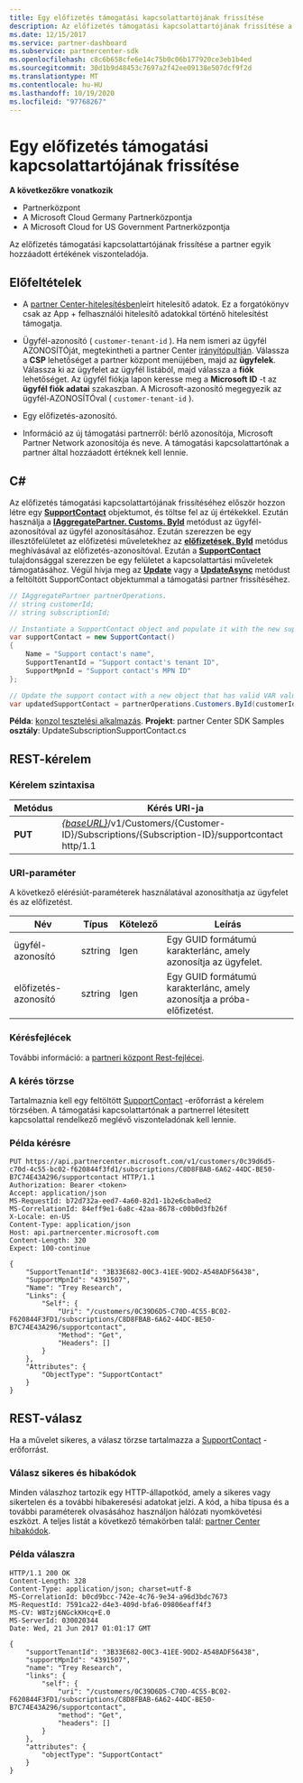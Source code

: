 ```yaml
---
title: Egy előfizetés támogatási kapcsolattartójának frissítése
description: Az előfizetés támogatási kapcsolattartójának frissítése a partner egyik hozzáadott értékének viszonteladója.
ms.date: 12/15/2017
ms.service: partner-dashboard
ms.subservice: partnercenter-sdk
ms.openlocfilehash: c8c6b658cfe6e14c75b0c06b177920ce3eb1b4ed
ms.sourcegitcommit: 30d1b9d48453c7697a2f42ee09138e507dcf9f2d
ms.translationtype: MT
ms.contentlocale: hu-HU
ms.lasthandoff: 10/19/2020
ms.locfileid: "97768267"
---
```

# <a name="update-a-subscriptions-support-contact"></a>Egy előfizetés támogatási kapcsolattartójának frissítése

**A következőkre vonatkozik**

- Partnerközpont
- A Microsoft Cloud Germany Partnerközpontja
- A Microsoft Cloud for US Government Partnerközpontja

Az előfizetés támogatási kapcsolattartójának frissítése a partner egyik hozzáadott értékének viszonteladója.

## <a name="prerequisites"></a>Előfeltételek

- A [partner Center-hitelesítésben](partner-center-authentication.md)leírt hitelesítő adatok. Ez a forgatókönyv csak az App + felhasználói hitelesítő adatokkal történő hitelesítést támogatja.

- Ügyfél-azonosító ( `customer-tenant-id` ). Ha nem ismeri az ügyfél AZONOSÍTÓját, megtekintheti a partner Center [irányítópultján](https://partner.microsoft.com/dashboard). Válassza a **CSP** lehetőséget a partner központ menüjében, majd az **ügyfelek**. Válassza ki az ügyfelet az ügyfél listából, majd válassza a **fiók** lehetőséget. Az ügyfél fiókja lapon keresse meg a **Microsoft ID** -t az **ügyfél fiók adatai** szakaszban. A Microsoft-azonosító megegyezik az ügyfél-AZONOSÍTÓval ( `customer-tenant-id` ).

- Egy előfizetés-azonosító.

- Információ az új támogatási partnerről: bérlő azonosítója, Microsoft Partner Network azonosítója és neve. A támogatási kapcsolattartónak a partner által hozzáadott értéknek kell lennie.

## <a name="c"></a>C\#

Az előfizetés támogatási kapcsolattartójának frissítéséhez először hozzon létre egy [**SupportContact**](/dotnet/api/microsoft.store.partnercenter.models.subscriptions.supportcontact) objektumot, és töltse fel az új értékekkel. Ezután használja a [**IAggregatePartner. Customs. ById**](/dotnet/api/microsoft.store.partnercenter.customers.icustomercollection.byid) metódust az ügyfél-azonosítóval az ügyfél azonosításához. Ezután szerezzen be egy illesztőfelületet az előfizetési műveletekhez az [**előfizetések. ById**](/dotnet/api/microsoft.store.partnercenter.customerusers.icustomerusercollection.byid) metódus meghívásával az előfizetés-azonosítóval. Ezután a [**SupportContact**](/dotnet/api/microsoft.store.partnercenter.subscriptions.isubscription.supportcontact) tulajdonsággal szerezzen be egy felületet a kapcsolattartási műveletek támogatásához. Végül hívja meg az [**Update**](/dotnet/api/microsoft.store.partnercenter.subscriptions.isubscriptionsupportcontact.update) vagy a [**UpdateAsync**](/dotnet/api/microsoft.store.partnercenter.subscriptions.isubscriptionsupportcontact.updateasync) metódust a feltöltött SupportContact objektummal a támogatási partner frissítéséhez.

``` csharp
// IAggregatePartner partnerOperations.
// string customerId;
// string subscriptionId;

// Instantiate a SupportContact object and populate it with the new support contact information.
var supportContact = new SupportContact()
{
    Name = "Support contact's name",
    SupportTenantId = "Support contact's tenant ID",
    SupportMpnId = "Support contact's MPN ID"
};

// Update the support contact with a new object that has valid VAR values.
var updatedSupportContact = partnerOperations.Customers.ById(customerId).Subscriptions.ById(subscriptionID).SupportContact.Update(supportContact);
```

**Példa**: [konzol tesztelési alkalmazás](console-test-app.md). **Projekt**: partner Center SDK Samples **osztály**: UpdateSubscriptionSupportContact.cs

## <a name="rest-request"></a>REST-kérelem

### <a name="request-syntax"></a>Kérelem szintaxisa

| Metódus  | Kérés URI-ja                                                                                                                    |
|---------|--------------------------------------------------------------------------------------------------------------------------------|
| **PUT** | [*{baseURL}*](partner-center-rest-urls.md)/v1/Customers/{Customer-ID}/Subscriptions/{Subscription-ID}/supportcontact http/1.1 |

### <a name="uri-parameter"></a>URI-paraméter

A következő elérésiút-paraméterek használatával azonosíthatja az ügyfelet és az előfizetést.

| Név            | Típus   | Kötelező | Leírás                                                     |
|-----------------|--------|----------|-----------------------------------------------------------------|
| ügyfél-azonosító     | sztring | Igen      | Egy GUID formátumú karakterlánc, amely azonosítja az ügyfelet.           |
| előfizetés-azonosító | sztring | Igen      | Egy GUID formátumú karakterlánc, amely azonosítja a próba-előfizetést. |

### <a name="request-headers"></a>Kérésfejlécek

További információ: a [partneri központ Rest-fejlécei](headers.md).

### <a name="request-body"></a>A kérés törzse

Tartalmaznia kell egy feltöltött [SupportContact](subscription-resources.md#supportcontact) -erőforrást a kérelem törzsében. A támogatási kapcsolattartónak a partnerrel létesített kapcsolattal rendelkező meglévő viszonteladónak kell lennie.

### <a name="request-example"></a>Példa kérésre

```http
PUT https://api.partnercenter.microsoft.com/v1/customers/0c39d6d5-c70d-4c55-bc02-f620844f3fd1/subscriptions/C8D8FBAB-6A62-44DC-BE50-B7C74E43A296/supportcontact HTTP/1.1
Authorization: Bearer <token>
Accept: application/json
MS-RequestId: b72d732a-eed7-4a60-82d1-1b2e6cba0ed2
MS-CorrelationId: 84eff9e1-6a8c-42aa-8678-c00b0d3fb26f
X-Locale: en-US
Content-Type: application/json
Host: api.partnercenter.microsoft.com
Content-Length: 320
Expect: 100-continue

{
    "SupportTenantId": "3B33E682-00C3-41EE-9DD2-A548ADF56438",
    "SupportMpnId": "4391507",
    "Name": "Trey Research",
    "Links": {
        "Self": {
            "Uri": "/customers/0C39D6D5-C70D-4C55-BC02-F620844F3FD1/subscriptions/C8D8FBAB-6A62-44DC-BE50-B7C74E43A296/supportcontact",
            "Method": "Get",
            "Headers": []
        }
    },
    "Attributes": {
        "ObjectType": "SupportContact"
    }
}
```

## <a name="rest-response"></a>REST-válasz

Ha a művelet sikeres, a válasz törzse tartalmazza a [SupportContact](subscription-resources.md#supportcontact) -erőforrást.

### <a name="response-success-and-error-codes"></a>Válasz sikeres és hibakódok

Minden válaszhoz tartozik egy HTTP-állapotkód, amely a sikeres vagy sikertelen és a további hibakeresési adatokat jelzi. A kód, a hiba típusa és a további paraméterek olvasásához használjon hálózati nyomkövetési eszközt. A teljes listát a következő témakörben talál: [partner Center hibakódok](error-codes.md).

### <a name="response-example"></a>Példa válaszra

```http
HTTP/1.1 200 OK
Content-Length: 328
Content-Type: application/json; charset=utf-8
MS-CorrelationId: b0cd9bcc-742e-4c76-9e34-a96d3bdc7673
MS-RequestId: 7591ca22-d4e3-409d-bfa6-09806eaff4f3
MS-CV: W8Tzj6NGckKHcq+E.0
MS-ServerId: 030020344
Date: Wed, 21 Jun 2017 01:01:17 GMT

{
    "supportTenantId": "3B33E682-00C3-41EE-9DD2-A548ADF56438",
    "supportMpnId": "4391507",
    "name": "Trey Research",
    "links": {
        "self": {
            "uri": "/customers/0C39D6D5-C70D-4C55-BC02-F620844F3FD1/subscriptions/C8D8FBAB-6A62-44DC-BE50-B7C74E43A296/supportcontact",
            "method": "Get",
            "headers": []
        }
    },
    "attributes": {
        "objectType": "SupportContact"
    }
}
```
